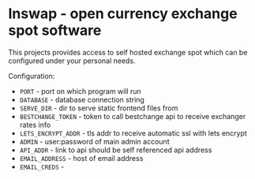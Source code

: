 # Inswap - open currency exchange spot software

This projects provides access to self hosted exchange spot which can be configured under your personal needs.

Configuration:

- `PORT` - port on which program will run
- `DATABASE` - database connection string
- `SERVE_DIR` - dir to serve static frontend files from
- `BESTCHANGE_TOKEN` - token to call bestchange api to receive exchanger rates info
- `LETS_ENCRYPT_ADDR` - tls addr to receive automatic ssl with lets encrypt
- `ADMIN` - user:password of main admin account
- `API_ADDR` - link to api should be self referenced api address
- `EMAIL_ADDRESS` - host of email address
- `EMAIL_CREDS` - 
